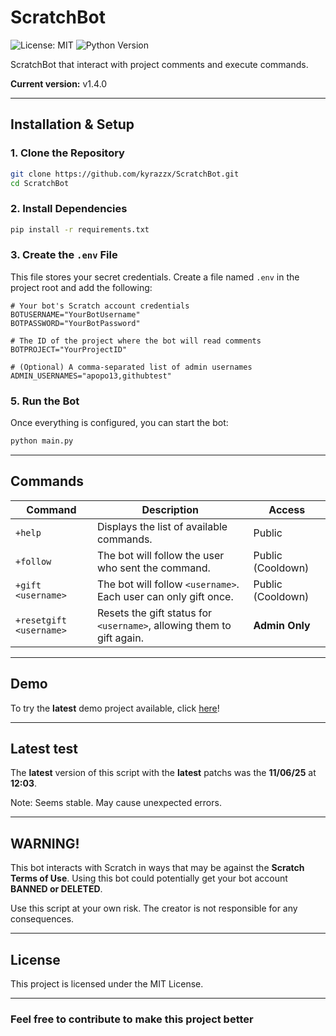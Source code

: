 # ScratchBot
![License: MIT](https://img.shields.io/badge/License-MIT-yellow.svg)
![Python Version](https://img.shields.io/badge/python-3.8+-blue.svg)

ScratchBot that interact with project comments and execute commands.

**Current version:** v1.4.0

---

## Installation & Setup

### 1. Clone the Repository
```bash
git clone https://github.com/kyrazzx/ScratchBot.git
cd ScratchBot
```

### 2. Install Dependencies
```bash
pip install -r requirements.txt
```

### 3. Create the `.env` File
This file stores your secret credentials. Create a file named `.env` in the project root and add the following:
```env
# Your bot's Scratch account credentials
BOTUSERNAME="YourBotUsername"
BOTPASSWORD="YourBotPassword"

# The ID of the project where the bot will read comments
BOTPROJECT="YourProjectID"

# (Optional) A comma-separated list of admin usernames
ADMIN_USERNAMES="apopo13,githubtest"
```

### 5. Run the Bot
Once everything is configured, you can start the bot:
```bash
python main.py
```

---

## Commands

| Command | Description | Access |
|---|---|---|
| `+help` | Displays the list of available commands. | Public |
| `+follow` | The bot will follow the user who sent the command. | Public (Cooldown) |
| `+gift <username>` | The bot will follow `<username>`. Each user can only gift once. | Public (Cooldown) |
| `+resetgift <username>` | Resets the gift status for `<username>`, allowing them to gift again. | **Admin Only** |

---

## Demo
To try the **latest** demo project available, click [here](https://scratch.mit.edu/projects/1187767540/)!

---

## Latest test

The **latest** version of this script with the **latest** patchs was the **11/06/25** at **12:03**.

Note: Seems stable. May cause unexpected errors.

---

## WARNING!
This bot interacts with Scratch in ways that may be against the **Scratch Terms of Use**. Using this bot could potentially get your bot account **BANNED or DELETED**.

Use this script at your own risk. The creator is not responsible for any consequences.

---

## License
This project is licensed under the MIT License.

---

### Feel free to contribute to make this project better